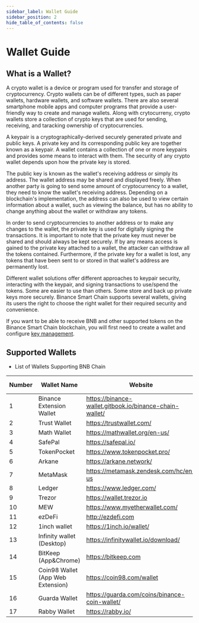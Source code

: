 ```yaml
---
sidebar_label: Wallet Guide
sidebar_position: 2
hide_table_of_contents: false
---
```

# Wallet Guide

## What is a Wallet?
A crypto wallet is a device or program used for transfer and storage of cryptocurrency. Crypto wallets can be of different types, such as paper wallets, hardware wallets, and software wallets. There are also several smartphone mobile apps and computer programs that provide a user-friendly way to create and manage wallets. Along with crytocurreny, crypto wallets store a collection of crypto keys that are used for sending, receiving, and taracking ownership of cryptocurrencies.

A keypair is a cryptographically-derived securely generated private and public keys. A private key and its corresponding public key are together known as a keypair. A wallet contains a collection of one or more keypairs and provides some means to interact with them. The security of any crypto wallet depends upon how the private key is stored.

The public key is known as the wallet's receiving address or simply its address. The wallet address may be shared and displayed freely. When another party is going to send some amount of cryptocurrency to a wallet, they need to know the wallet's receiving address. Depending on a blockchain's implementation, the address can also be used to view certain information about a wallet, such as viewing the balance, but has no ability to change anything about the wallet or withdraw any tokens.

In order to send cryptocurrencies to another address or to make any changes to the wallet, the private key is used for digitally signing the transactions. It is important to note that the private key must never be shared and should always be kept securely. If by any means access is gained to the private key attached to a wallet, the attacker can withdraw all the tokens contained. Furthermore, if the private key for a wallet is lost, any tokens that have been sent to or stored in that wallet's address are permanently lost.

Different wallet solutions offer different approaches to keypair security, interacting with the keypair, and signing transactions to use/spend the tokens. Some are easier to use than others. Some store and back up private keys more securely. Binance Smart Chain supports several wallets, giving its users the right to choose the right wallet for their required security and convenience.

If you want to be able to receive BNB and other supported tokens on the Binance Smart Chain blockchain, you will first need to create a wallet and configure [key management](create-wallet.md).

## Supported Wallets 

* List of Wallets Supporting BNB Chain

| Number | Wallet Name              | Website | Staking Support|
|------ | ------------------- | ------------------------------ |-----|
|1      | Binance Extension Wallet | <https://binance-wallet.gitbook.io/binance-chain-wallet/> | Yes  |
|2      | Trust Wallet |<https://trustwallet.com/> | Yes   |
|3      | Math Wallet  |<https://mathwallet.org/en-us/>| Yes  |
|4      | SafePal      |<https://safepal.io/> | No  |
|5      | TokenPocket  |<https://www.tokenpocket.pro/> |  No  |
|6      | Arkane       |<https://arkane.network/>|No|
|7      | MetaMask     |<https://metamask.zendesk.com/hc/en-us>|No|
|8      | Ledger       |<https://www.ledger.com/>|Yes|
|9      | Trezor       |<https://wallet.trezor.io>|No|
|10     | MEW          |<https://www.myetherwallet.com/>|No|
|11     | ezDeFi       |<http://ezdefi.com>|No|
|12     | 1inch wallet |<https://1inch.io/wallet/>|No|
|13     | Infinity wallet (Desktop)| <https://infinitywallet.io/download/> |No|
|14     | BitKeep (App&Chrome)|<https://bitkeep.com>|No|
|15     | Coin98 Wallet (App Web Extension)|<https://coin98.com/wallet>|No|
|16     | Guarda Wallet |<https://guarda.com/coins/binance-coin-wallet/>|No|
|17     | Rabby Wallet |<https://rabby.io/>|No|
